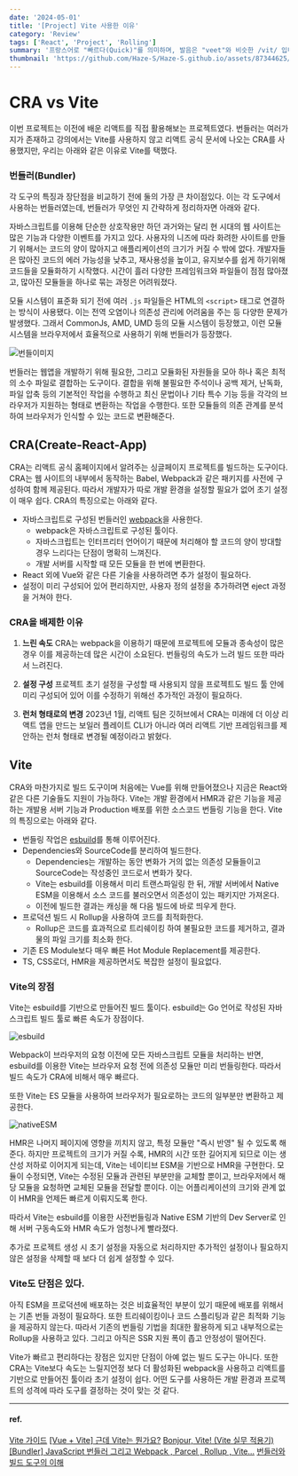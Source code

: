 ```yaml
---
date: '2024-05-01'
title: '[Project] Vite 사용한 이유'
category: 'Review'
tags: ['React', 'Project', 'Rolling']
summary: '프랑스어로 "빠르다(Quick)"를 의미하며, 발음은 "veet"와 비슷한 /vit/ 입니다.'
thumbnail: 'https://github.com/Haze-S/Haze-S.github.io/assets/87344625/af919317-2d68-4b60-bb22-eb29641d22ed'
---
```


# CRA vs Vite

이번 프로젝트는 이전에 배운 리액트를 직접 활용해보는 프로젝트였다. 번들러는 여러가지가 존재하고 강의에서는 Vite를 사용하지 않고 리액트 공식 문서에 나오는 CRA를 사용했지만, 우리는 아래와 같은 이유로 Vite를 택했다.

### 번들러(Bundler)

각 도구의 특징과 장단점을 비교하기 전에 둘의 가장 큰 차이점있다. 이는 각 도구에서 사용하는 번들러였는데, 번들러가 무엇인 지 간략하게 정리하자면 아래와 같다.

자바스크립트를 이용해 단순한 상호작용만 하던 과거와는 달리 현 시대의 웹 사이트는 많은 기능과 다양한 이벤트를 가지고 있다. 사용자의 니즈에 따라 화려한 사이트를 만들기 위해서는 코드의 양이 많아지고 애플리케이션의 크기가 커질 수 밖에 없다. 개발자들은 많아진 코드의 에러 가능성을 낮추고, 재사용성을 높이고, 유지보수를 쉽게 하기위해 코드들을 모듈화하기 시작했다. 시간이 흘러 다양한 프레임워크와 파일들이 점점 많아졌고, 많아진 모듈들을 하나로 묶는 과정은 어려워졌다.

모듈 시스템이 표준화 되기 전에 여러 `.js` 파일들은 HTML의 `<script>` 태그로 연결하는 방식이 사용됐다. 이는 전역 오염이나 의존성 관리에 어려움을 주는 등 다양한 문제가 발생했다. 그래서 CommonJs, AMD, UMD 등의 모듈 시스템이 등장했고, 이런 모듈 시스템을 브라우저에서 효율적으로 사용하기 위해 번들러가 등장했다.

![번들이미지](https://github.com/Haze-S/blog-contents/assets/87344625/7d387432-8bce-4944-94dd-786217f9fdc0)

번들러는 웹앱을 개발하기 위해 필요한, 그리고 모듈화된 자원들을 모아 하나 혹은 최적의 소수 파일로 결합하는 도구이다.
결합을 위해 불필요한 주석이나 공백 제거, 난독화, 파일 압축 등의 기본적인 작업을 수행하고 최신 문법이나 기타 특수 기능 등을 각각의 브라우저가 지원하는 형태로 변환하는 작업을 수행한다. 또한 모듈들의 의존 관계를 분석하여 브라우저가 인식할 수 있는 코드로 변환해준다.

## CRA(Create-React-App)

CRA는 리액트 공식 홈페이지에서 알려주는 싱글페이지 프로젝트를 빌드하는 도구이다. CRA는 웹 사이트의 내부에서 동작하는 Babel, Webpack과 같은 패키지를 사전에 구성하여 함께 제공된다. 따라서 개발자가 따로 개발 환경을 설정할 필요가 없어 초기 설정이 매우 쉽다.
CRA의 특징으로는 아래와 같다.

- 자바스크립트로 구성된 번들러인 [webpack](https://webpack.kr/)을 사용한다.
  - webpack은 자바스크립트로 구성된 툴이다.
  - 자바스크립트는 인터프리터 언어이기 때문에 처리해야 할 코드의 양이 방대할 경우 느리다는 단점이 명확히 느껴진다.
  - 개발 서버를 시작할 때 모든 모듈을 한 번에 변환한다.
- React 외에 Vue와 같은 다른 기술을 사용하려면 추가 설정이 필요하다.
- 설정이 미리 구성되어 있어 편리하지만, 사용자 정의 설정을 추가하려면 eject 과정을 거쳐야 한다.

### CRA을 배제한 이유

1. **느린 속도**
   CRA는 webpack을 이용하기 때문에 프로젝트에 모듈과 종속성이 많은 경우 이를 제공하는데 많은 시간이 소요된다. 번들링의 속도가 느려 빌드 또한 따라서 느려진다.

2. **설정 구성**
   프로젝트 초기 설정을 구성할 때 사용되지 않을 프로젝트도 빌드 툴 안에 미리 구성되어 있어 이를 수정하기 위해선 추가적인 과정이 필요하다.

3. **런처 형태로의 변경**
   2023년 1월, 리액트 팀은 깃허브에서 CRA는 미래에 더 이상 리액트 앱을 만드는 보일러 플레이트 CLI가 아니라 여러 리액트 기반 프레임워크를 제안하는 런처 형태로 변경될 예정이라고 밝혔다.

## Vite

CRA와 마찬가지로 빌드 도구이며 처음에는 Vue를 위해 만들어졌으나 지금은 React와 같은 다른 기술들도 지원이 가능하다. Vite는 개발 환경에서 HMR과 같은 기능을 제공하는 개발용 서버 기능과 Production 배포를 위한 소스코드 번들링 기능을 한다.
Vite의 특징으로는 아래와 같다.

- 번들링 작업은 [esbuild](https://esbuild.github.io/)를 통해 이루어진다.
- Dependencies와 SourceCode를 분리하여 빌드한다.
  - Dependencies는 개발하는 동안 변화가 거의 없는 의존성 모듈들이고 SourceCode는 작성중인 코드로서 변화가 잦다.
  - Vite는 esbuild를 이용해서 미리 트랜스파일링 한 뒤, 개발 서버에서 Native ESM을 이용해서 소스 코드를 불러오면서 의존성이 있는 패키지만 가져온다.
  - 이전에 빌드한 결과는 캐싱을 해 다음 빌드에 바로 띄우게 한다.
- 프로덕션 빌드 시 Rollup을 사용하여 코드를 최적화한다.
  - Rollup은 코드를 효과적으로 트리쉐이킹 하여 불필요한 코드를 제거하고, 결과물의 파일 크기를 최소화 한다.
- 기존 ES Module보다 매우 빠른 Hot Module Replacement를 제공한다.
- TS, CSS로더, HMR을 제공하면서도 복잡한 설정이 필요없다.

### Vite의 장점

Vite는 esbuild를 기반으로 만들어진 빌드 툴이다. esbuild는 Go 언어로 작성된 자바스크립트 빌드 툴로 빠른 속도가 장점이다.

![esbuild](https://github.com/Haze-S/blog-contents/assets/87344625/61be0637-3553-409e-97a3-e74626a8c68a)

Webpack이 브라우저의 요청 이전에 모든 자바스크립트 모듈을 처리하는 반면, esbuild를 이용한 Vite는 브라우저 요청 전에 의존성 모듈만 미리 번들링한다. 따라서 빌드 속도가 CRA에 비해서 매우 빠르다.

또한 Vite는 ES 모듈을 사용하여 브라우저가 필요로하는 코드의 일부분만 변환하고 제공한다.

![nativeESM](https://github.com/Haze-S/blog-contents/assets/87344625/be3a28d8-b957-425d-9aec-aa8b2720f793)

HMR은 나머지 페이지에 영향을 끼치지 않고, 특정 모듈만 "즉시 반영" 될 수 있도록 해준다. 하지만 프로젝트의 크기가 커질 수록, HMR의 시간 또한 길어지게 되므로 이는 생산성 저하로 이어지게 되는데, Vite는 네이티브 ESM을 기반으로 HMR을 구현한다. 모듈이 수정되면, Vite는 수정된 모듈과 관련된 부분만을 교체할 뿐이고, 브라우저에서 해당 모듈을 요청하면 교체된 모듈을 전달할 뿐이다. 이는 어플리케이션의 크기와 관계 없이 HMR을 언제든 빠르게 이뤄지도록 한다.

따라서 Vite는 esbuild를 이용한 사전번들링과 Native ESM 기반의 Dev Server로 인해 서버 구동속도와 HMR 속도가 엄청나게 빨라졌다.

추가로 프로젝트 생성 시 초기 설정을 자동으로 처리하지만 추가적인 설정이나 필요하지 않은 설정을 삭제할 때 보다 더 쉽게 설정할 수 있다.

### Vite도 단점은 있다.

아직 ESM을 프로덕션에 배포하는 것은 비효율적인 부분이 있기 때문에 배포를 위해서는 기존 번들 과정이 필요하다. 또한 트리쉐이킹이나 코드 스플리팅과 같은 최적화 기능을 제공하지 않는다. 따라서 기존의 번들링 기법을 최대한 활용하게 되고 내부적으로는 Rollup을 사용하고 있다. 그리고 아직은 SSR 지원 폭이 좁고 안정성이 떨어진다.

Vite가 빠르고 편리하다는 장점은 있지만 단점이 아예 없는 빌드 도구는 아니다. 또한 CRA는 Vite보다 속도는 느릴지언정 보다 더 활성화된 webpack을 사용하고 리액트를 기반으로 만들어진 툴이라 초기 설정이 쉽다. 어떤 도구를 사용하든 개발 환경과 프로젝트의 성격에 따라 도구를 결정하는 것이 맞는 것 같다.

---

#### ref.

[Vite 가이드](https://ko.vitejs.dev/guide/)
[[Vue + Vite] 근데 Vite는 뭔가요?](https://analogcode.tistory.com/39)
[Bonjour, Vite! (Vite 실무 적용기)](https://blog.hectodata.co.kr/bonjour-vite/)
[[Bundler] JavaScript 번들러 그리고 Webpack , Parcel , Rollup , Vite...](https://velog.io/@wynter_j/Bundler-JavaScript-%EB%B2%88%EB%93%A4%EB%9F%AC-%EA%B7%B8%EB%A6%AC%EA%B3%A0-Webpack-Parcel-Rollup-Vite...-1)
[번들러와 빌드 도구의 이해](https://www.heropy.dev/p/x8iedW)
